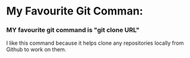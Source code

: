 # My Favourite Git Comman:

### MY favourite git command is "git clone URL"

I like this command because it helps clone any repositories locally from Github to work on them.
